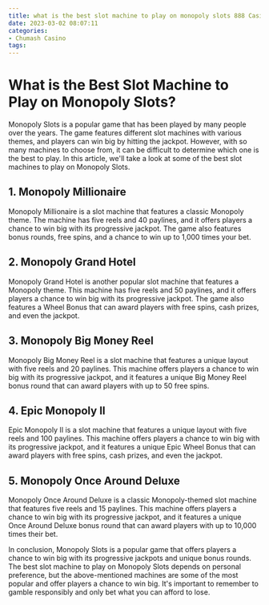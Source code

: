 ```yaml
---
title: what is the best slot machine to play on monopoly slots 888 Casino
date: 2023-03-02 08:07:11
categories:
- Chumash Casino
tags:
---
```

# What is the Best Slot Machine to Play on Monopoly Slots?

Monopoly Slots is a popular game that has been played by many people over the years. The game features different slot machines with various themes, and players can win big by hitting the jackpot. However, with so many machines to choose from, it can be difficult to determine which one is the best to play. In this article, we'll take a look at some of the best slot machines to play on Monopoly Slots.

## 1. Monopoly Millionaire

Monopoly Millionaire is a slot machine that features a classic Monopoly theme. The machine has five reels and 40 paylines, and it offers players a chance to win big with its progressive jackpot. The game also features bonus rounds, free spins, and a chance to win up to 1,000 times your bet.

## 2. Monopoly Grand Hotel

Monopoly Grand Hotel is another popular slot machine that features a Monopoly theme. This machine has five reels and 50 paylines, and it offers players a chance to win big with its progressive jackpot. The game also features a Wheel Bonus that can award players with free spins, cash prizes, and even the jackpot.

## 3. Monopoly Big Money Reel

Monopoly Big Money Reel is a slot machine that features a unique layout with five reels and 20 paylines. This machine offers players a chance to win big with its progressive jackpot, and it features a unique Big Money Reel bonus round that can award players with up to 50 free spins.

## 4. Epic Monopoly II

Epic Monopoly II is a slot machine that features a unique layout with five reels and 100 paylines. This machine offers players a chance to win big with its progressive jackpot, and it features a unique Epic Wheel Bonus that can award players with free spins, cash prizes, and even the jackpot.

## 5. Monopoly Once Around Deluxe

Monopoly Once Around Deluxe is a classic Monopoly-themed slot machine that features five reels and 15 paylines. This machine offers players a chance to win big with its progressive jackpot, and it features a unique Once Around Deluxe bonus round that can award players with up to 10,000 times their bet.

In conclusion, Monopoly Slots is a popular game that offers players a chance to win big with its progressive jackpots and unique bonus rounds. The best slot machine to play on Monopoly Slots depends on personal preference, but the above-mentioned machines are some of the most popular and offer players a chance to win big. It's important to remember to gamble responsibly and only bet what you can afford to lose.